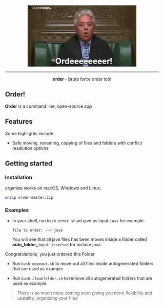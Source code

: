<p align="center">
  <img src="https://github.com//os3albert/order/blob/master/order.gif?raw=true" alt="organize logo">
</p>


---

<link rel="stylesheet" href="https://cdnjs.cloudflare.com/ajax/libs/firacode/6.2.0/fira_code.css" integrity="sha512-LaxQmGd9k/pW51CsEy2nLIlbUXCgsyvUEVT5fSguN2b2OBwHjMi2aiUdEEXSMg8Jvy+bCB01as61aNrHnL2DYQ==" crossorigin="anonymous" referrerpolicy="no-referrer" />


<p align="center" style="font-family:url(https://cdnjs.cloudflare.com/ajax/libs/firacode/6.2.0/fira_code.css)"> <b>order</b> - brute force order tool
<br>
</p>

## **Order!**

**Order** is a command line, open-source app

## Features

Some highlights include:

- Safe moving, renaming, copying of files and folders with conflict resolution options

## Getting started

### Installation

organize works on macOS, Windows and Linux.

```bash
unzip order-master.zip
```

### Examples

- In your shell, run `bash order.sh` ad give as input `java` for example:

  ```
  file to order: --> java
  ```

  You will see that all java files has been moves inside a folder called **auto_folder**_`input_inserted` for instace java.

Congratulations, you just ordered this Folder

- Run `bash moveout.sh` to move out all files inside autogenerated folders that are used as example

- Run `bash cleanfolder.sh` to remove all autogenerated folders that are used as example

> There is so much more coming soon giving you more flexibility and usability. organizing your files!

